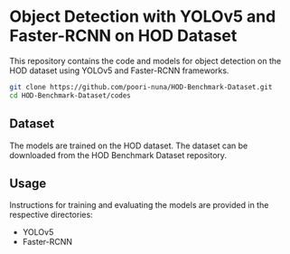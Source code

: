 # Object Detection with YOLOv5 and Faster-RCNN on HOD Dataset

This repository contains the code and models for object detection on the HOD dataset using YOLOv5 and Faster-RCNN frameworks.

```bash
git clone https://github.com/poori-nuna/HOD-Benchmark-Dataset.git
cd HOD-Benchmark-Dataset/codes
```
## Dataset
The models are trained on the HOD dataset. The dataset can be downloaded from the HOD Benchmark Dataset repository.

## Usage
Instructions for training and evaluating the models are provided in the respective directories:

- YOLOv5
- Faster-RCNN
